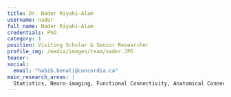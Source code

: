 ```yaml
---
title: Dr. Nader Riyahi-Alam
username: nader
full_name: Nader Riyahi-Alam
credentials: PhD
category: 1
position: Visiting Scholar & Senior Researcher
profile_img: /media/images/team/nader.JPG
teaser:
social:
  email: "habib.benali@concordia.ca"
main_research_areas: |
  Statistics, Neuro-imaging, Functional Connectivity, Anatomical Connectivity, ...
---
```

